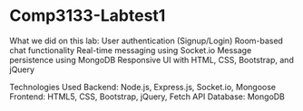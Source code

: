 # Comp3133-Labtest1

What we did on this lab:
User authentication (Signup/Login)
Room-based chat functionality
Real-time messaging using Socket.io
Message persistence using MongoDB
Responsive UI with HTML, CSS, Bootstrap, and jQuery

Technologies Used
Backend: Node.js, Express.js, Socket.io, Mongoose
Frontend: HTML5, CSS, Bootstrap, jQuery, Fetch API
Database: MongoDB
